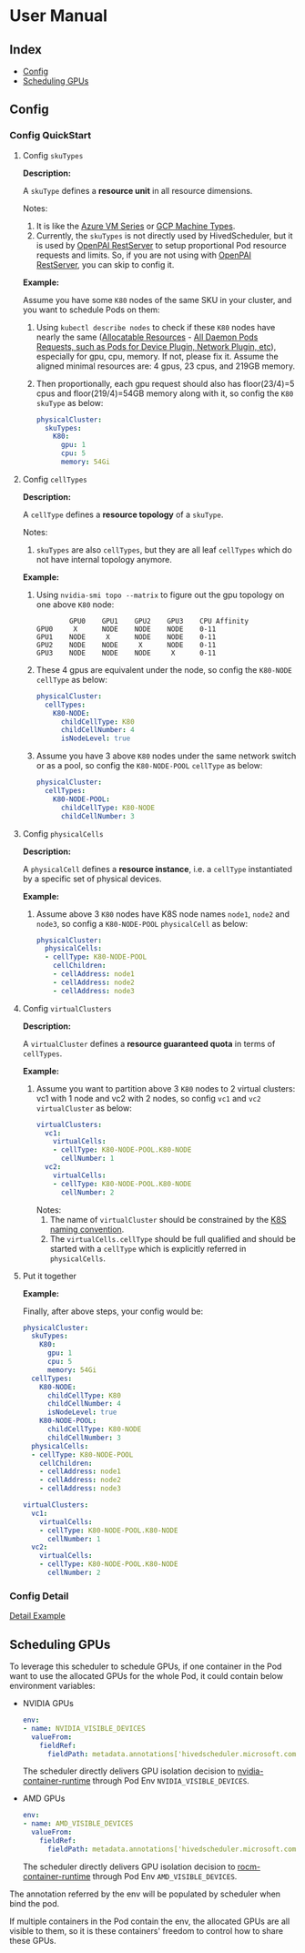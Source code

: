 # <a name="UserManual">User Manual</a>

## <a name="Index">Index</a>
   - [Config](#Config)
   - [Scheduling GPUs](#Scheduling-GPUs)

## <a name="Config">Config</a>
### <a name="ConfigQuickStart">Config QuickStart</a>
1. Config `skuTypes`

    **Description:**

    A `skuType` defines a **resource unit** in all resource dimensions.

    Notes:
    1. It is like the [Azure VM Series](https://docs.microsoft.com/en-us/azure/virtual-machines/windows/sizes-gpu) or [GCP Machine Types](https://cloud.google.com/compute/docs/machine-types).
    2. Currently, the `skuTypes` is not directly used by HivedScheduler, but it is used by [OpenPAI RestServer](https://github.com/microsoft/pai/tree/master/src/rest-server) to setup proportional Pod resource requests and limits. So, if you are not using with [OpenPAI RestServer](https://github.com/microsoft/pai/tree/master/src/rest-server), you can skip to config it.

    **Example:**

    Assume you have some `K80` nodes of the same SKU in your cluster, and you want to schedule Pods on them:

    1. Using `kubectl describe nodes` to check if these `K80` nodes have nearly the same ([Allocatable Resources](https://kubernetes.io/docs/tasks/administer-cluster/reserve-compute-resources) - [All Daemon Pods Requests, such as Pods for Device Plugin,  Network Plugin, etc](https://kubernetes.io/docs/concepts/configuration/manage-compute-resources-container/#resource-requests-and-limits-of-pod-and-container)), especially for gpu, cpu, memory. If not, please fix it. Assume the aligned minimal resources are: 4 gpus, 23 cpus, and 219GB memory.

    2. Then proportionally, each gpu request should also has floor(23/4)=5 cpus and floor(219/4)=54GB memory along with it, so config the `K80` `skuType` as below:
        ```yaml
        physicalCluster:
          skuTypes:
            K80:
              gpu: 1
              cpu: 5
              memory: 54Gi
        ```

2. Config `cellTypes`

    **Description:**

    A `cellType` defines a **resource topology** of a `skuType`.

    Notes:
    1. `skuTypes` are also `cellTypes`, but they are all leaf `cellTypes` which do not have internal topology anymore.

    **Example:**

    1. Using `nvidia-smi topo --matrix` to figure out the gpu topology on one above `K80` node:
        ```
                GPU0    GPU1    GPU2    GPU3    CPU Affinity
        GPU0     X      NODE    NODE    NODE    0-11
        GPU1    NODE     X      NODE    NODE    0-11
        GPU2    NODE    NODE     X      NODE    0-11
        GPU3    NODE    NODE    NODE     X      0-11
        ```

    2. These 4 gpus are equivalent under the node, so config the `K80-NODE` `cellType` as below:
        ```yaml
        physicalCluster:
          cellTypes:
            K80-NODE:
              childCellType: K80
              childCellNumber: 4
              isNodeLevel: true
        ```

    3. Assume you have 3 above `K80` nodes under the same network switch or as a pool, so config the `K80-NODE-POOL` `cellType` as below:
        ```yaml
        physicalCluster:
          cellTypes:
            K80-NODE-POOL:
              childCellType: K80-NODE
              childCellNumber: 3
        ```

3. Config `physicalCells`

    **Description:**

    A `physicalCell` defines a **resource instance**, i.e. a `cellType` instantiated by a specific set of physical devices.

    **Example:**

    1. Assume above 3 `K80` nodes have K8S node names `node1`, `node2` and `node3`, so config a `K80-NODE-POOL` `physicalCell` as below:
        ```yaml
        physicalCluster:
          physicalCells:
          - cellType: K80-NODE-POOL
            cellChildren:
            - cellAddress: node1
            - cellAddress: node2
            - cellAddress: node3
        ```

4. Config `virtualClusters`

    **Description:**

    A `virtualCluster` defines a **resource guaranteed quota** in terms of `cellTypes`.

    **Example:**

    1. Assume you want to partition above 3 `K80` nodes to 2 virtual clusters: vc1 with 1 node and vc2 with 2 nodes, so config `vc1` and `vc2` `virtualCluster` as below:
        ```yaml
        virtualClusters:
          vc1:
            virtualCells:
            - cellType: K80-NODE-POOL.K80-NODE
              cellNumber: 1
          vc2:
            virtualCells:
            - cellType: K80-NODE-POOL.K80-NODE
              cellNumber: 2
        ```
        Notes:
        1. The name of `virtualCluster` should be constrained by the [K8S naming convention](https://kubernetes.io/docs/concepts/overview/working-with-objects/names/#names).
        2. The `virtualCells.cellType` should be full qualified and should be started with a `cellType` which is explicitly referred in `physicalCells`.

5. Put it together

    **Example:**

    Finally, after above steps, your config would be:
    ```yaml
    physicalCluster:
      skuTypes:
        K80:
          gpu: 1
          cpu: 5
          memory: 54Gi
      cellTypes:
        K80-NODE:
          childCellType: K80
          childCellNumber: 4
          isNodeLevel: true
        K80-NODE-POOL:
          childCellType: K80-NODE
          childCellNumber: 3
      physicalCells:
      - cellType: K80-NODE-POOL
        cellChildren:
        - cellAddress: node1
        - cellAddress: node2
        - cellAddress: node3

    virtualClusters:
      vc1:
        virtualCells:
        - cellType: K80-NODE-POOL.K80-NODE
          cellNumber: 1
      vc2:
        virtualCells:
        - cellType: K80-NODE-POOL.K80-NODE
          cellNumber: 2
    ```


### <a name="ConfigDetail">Config Detail</a>
[Detail Example](../example/config)

## <a name="Scheduling-GPUs">Scheduling GPUs</a>

To leverage this scheduler to schedule GPUs, if one container in the Pod want to use the allocated GPUs for the whole Pod,
it could contain below environment variables:

* NVIDIA GPUs

  ```yaml
  env:
  - name: NVIDIA_VISIBLE_DEVICES
    valueFrom:
      fieldRef:
        fieldPath: metadata.annotations['hivedscheduler.microsoft.com/pod-leaf-cell-isolation']
  ```
  The scheduler directly delivers GPU isolation decision to [nvidia-container-runtime](https://github.com/NVIDIA/nvidia-container-runtime)
  through Pod Env `NVIDIA_VISIBLE_DEVICES`.

* AMD GPUs

  ```yaml
  env:
  - name: AMD_VISIBLE_DEVICES
    valueFrom:
      fieldRef:
        fieldPath: metadata.annotations['hivedscheduler.microsoft.com/pod-leaf-cell-isolation']
  ```
  The scheduler directly delivers GPU isolation decision to [rocm-container-runtime](https://github.com/abuccts/rocm-container-runtime)
  through Pod Env `AMD_VISIBLE_DEVICES`.

The annotation referred by the env will be populated by scheduler when bind the pod.

If multiple containers in the Pod contain the env, the allocated GPUs are all visible to them,
so it is these containers' freedom to control how to share these GPUs.
